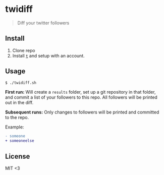 # twidiff

> Diff your twitter followers

## Install

1. Clone repo
2. Install [`t`](https://github.com/sferik/t) and setup with an account.

## Usage

``` sh
$ ./twidiff.sh
```

**First run:** Will create a `results` folder, set up a git repository
in that folder, and commit a list of your followers to this repo. All followers
will be printed out in the diff.

**Subsequent runs:** Only changes to followers will be printed and committed to
the repo.

Example:

``` diff
- someone
+ someoneelse
```

## License

MIT <3
